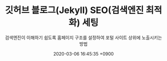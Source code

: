 ---
layout: post
title: "깃허브 블로그(Jekyll) SEO(검색엔진 최적화) 세팅"
subtitle: "검색엔진이 이해하기 쉽도록 홈페이지 구조를 설정하여 포털 사이트 상위에 노출시키는 방법"
date: 2020-03-06 16:45:35 +0900
background: ''
categories: [web tech]
tags: [it-infor, github, seo]
comments: true
---